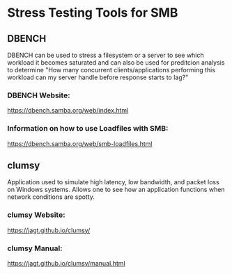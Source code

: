 # Stress Testing Tools for SMB

## DBENCH
DBENCH can be used to stress a filesystem or a server to see which workload it becomes saturated and can also be used for preditcion analysis to determine 
"How many concurrent clients/applications performing this workload can my server handle before response starts to lag?" 

### DBENCH Website: 
https://dbench.samba.org/web/index.html

### Information on how to use Loadfiles with SMB: 
https://dbench.samba.org/web/smb-loadfiles.html


## clumsy
Application used to simulate high latency, low bandwidth, and packet loss on Windows systems. 
Allows one to see how an application functions when network conditions are spotty.

### clumsy Website: 
https://jagt.github.io/clumsy/

### clumsy Manual: 
https://jagt.github.io/clumsy/manual.html

